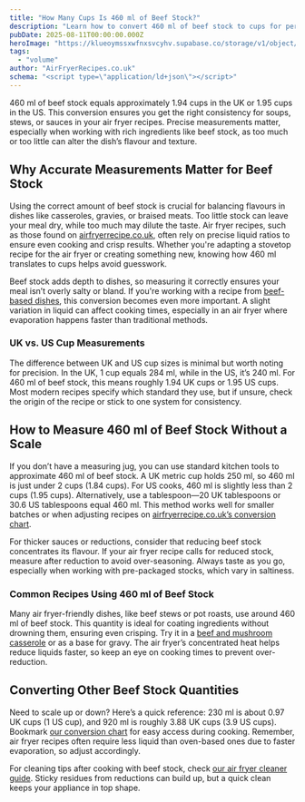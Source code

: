 ```yaml
---
title: "How Many Cups Is 460 ml of Beef Stock?"
description: "Learn how to convert 460 ml of beef stock to cups for perfect recipes every time. Includes UK & US measurements for hassle-free cooking."
pubDate: 2025-08-11T00:00:00.000Z
heroImage: "https://klueoymssxwfnxsvcyhv.supabase.co/storage/v1/object/public/md/how-many-cups-is-460-ml-of-beef-stock-3ec5cdda.webp"
tags:
  - "volume"
author: "AirFryerRecipes.co.uk"
schema: "<script type=\"application/ld+json\"></script>"
---
```


<p>460 ml of beef stock equals approximately 1.94 cups in the UK or 1.95 cups in the US. This conversion ensures you get the right consistency for soups, stews, or sauces in your air fryer recipes. Precise measurements matter, especially when working with rich ingredients like beef stock, as too much or too little can alter the dish’s flavour and texture.</p>

<h2>Why Accurate Measurements Matter for Beef Stock</h2>  
<p>Using the correct amount of beef stock is crucial for balancing flavours in dishes like casseroles, gravies, or braised meats. Too little stock can leave your meal dry, while too much may dilute the taste. Air fryer recipes, such as those found on <a href=https://www.airfryerrecipe.co.uk/recipes>airfryerrecipe.co.uk</a>, often rely on precise liquid ratios to ensure even cooking and crisp results. Whether you're adapting a stovetop recipe for the air fryer or creating something new, knowing how 460 ml translates to cups helps avoid guesswork.</p>  

<p>Beef stock adds depth to dishes, so measuring it correctly ensures your meal isn’t overly salty or bland. If you're working with a recipe from <a href=https://www.airfryerrecipe.co.uk/recipe-category/beef>beef-based dishes</a>, this conversion becomes even more important. A slight variation in liquid can affect cooking times, especially in an air fryer where evaporation happens faster than traditional methods.</p>  

<h3>UK vs. US Cup Measurements</h3>  
<p>The difference between UK and US cup sizes is minimal but worth noting for precision. In the UK, 1 cup equals 284 ml, while in the US, it’s 240 ml. For 460 ml of beef stock, this means roughly 1.94 UK cups or 1.95 US cups. Most modern recipes specify which standard they use, but if unsure, check the origin of the recipe or stick to one system for consistency.</p>  

<h2>How to Measure 460 ml of Beef Stock Without a Scale</h2>  
<p>If you don’t have a measuring jug, you can use standard kitchen tools to approximate 460 ml of beef stock. A UK metric cup holds 250 ml, so 460 ml is just under 2 cups (1.84 cups). For US cooks, 460 ml is slightly less than 2 cups (1.95 cups). Alternatively, use a tablespoon—20 UK tablespoons or 30.6 US tablespoons equal 460 ml. This method works well for smaller batches or when adjusting recipes on <a href=https://www.airfryerrecipe.co.uk/air-fryer-conversion-chart>airfryerrecipe.co.uk’s conversion chart</a>.</p>  

<p>For thicker sauces or reductions, consider that reducing beef stock concentrates its flavour. If your air fryer recipe calls for reduced stock, measure after reduction to avoid over-seasoning. Always taste as you go, especially when working with pre-packaged stocks, which vary in saltiness.</p>  

<h3>Common Recipes Using 460 ml of Beef Stock</h3>  
<p>Many air fryer-friendly dishes, like beef stews or pot roasts, use around 460 ml of beef stock. This quantity is ideal for coating ingredients without drowning them, ensuring even crisping. Try it in a <a href=https://www.airfryerrecipe.co.uk/recipe-category/beef>beef and mushroom casserole</a> or as a base for gravy. The air fryer’s concentrated heat helps reduce liquids faster, so keep an eye on cooking times to prevent over-reduction.</p>  

<h2>Converting Other Beef Stock Quantities</h2>  
<p>Need to scale up or down? Here’s a quick reference: 230 ml is about 0.97 UK cups (1 US cup), and 920 ml is roughly 3.88 UK cups (3.9 US cups). Bookmark <a href=https://www.airfryerrecipe.co.uk/air-fryer-conversion-chart>our conversion chart</a> for easy access during cooking. Remember, air fryer recipes often require less liquid than oven-based ones due to faster evaporation, so adjust accordingly.</p>  

<p>For cleaning tips after cooking with beef stock, check <a href=https://www.airfryerrecipe.co.uk/air-fryer-cleaner>our air fryer cleaner guide</a>. Sticky residues from reductions can build up, but a quick clean keeps your appliance in top shape.</p>
